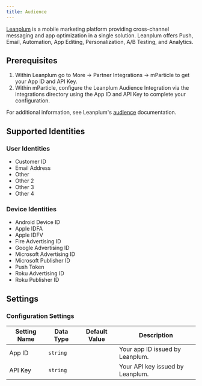 ```yaml
---
title: Audience
---
```


<a href="https://www.leanplum.com/" target="_blank">Leanplum</a> is a mobile marketing platform providing cross-channel messaging and app optimization in a single solution. Leanplum offers Push, Email, Automation, App Editing, Personalization, A/B Testing, and Analytics.

## Prerequisites

1. Within Leanplum go to More -> Partner Integrations -> mParticle to get your App ID and API Key.
2. Within mParticle, configure the Leanplum Audience Integration via the integrations directory using the App ID and API Key to complete your configuration.

For additional information, see Leanplum's [audience](https://docs.leanplum.com/docs/mparticle-audience) documentation.

## Supported Identities

### User Identities

* Customer ID
* Email Address
* Other
* Other 2
* Other 3
* Other 4

### Device Identities

* Android Device ID
* Apple IDFA
* Apple IDFV
* Fire Advertising ID
* Google Advertising ID
* Microsoft Advertising ID
* Microsoft Publisher ID
* Push Token
* Roku Advertising ID
* Roku Publisher ID

## Settings

### Configuration Settings

Setting Name | Data Type | Default Value | Description
|---|---|---|---
| App ID | `string` | <unset> | Your app ID issued by Leanplum.
| API Key | `string` | <unset> | Your API key issued by Leanplum.
